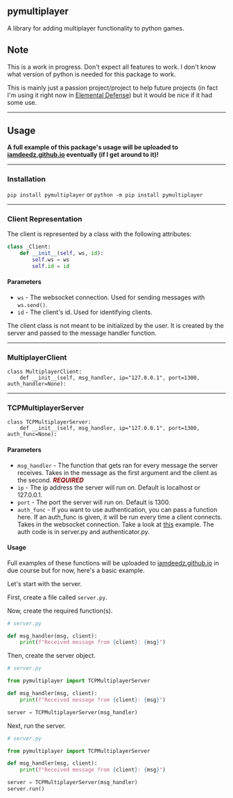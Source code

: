 ## pymultiplayer
A library for adding multiplayer functionality to python games.

## Note
This is a work in progress. Don't expect all features to work.
I don't know what version of python is needed for this package to work.

This is mainly just a passion project/project to help future projects (in fact I'm using it right now in [Elemental Defense](https://www.github.com/iamdeedz/elemental-defense/)) but it would be nice if it had some use.

---
## Usage

**A full example of this package's usage will be uploaded to [iamdeedz.github.io](https://iamdeedz.github.io) eventually (if I get around to it)!**

---

### Installation
`pip install pymultiplayer` or `python -m pip install pymultiplayer`

---

### Client Representation
The client is represented by a class with the following attributes:
```python
class _Client:
    def __init__(self, ws, id):
        self.ws = ws
        self.id = id
```

#### Parameters
- `ws` - The websocket connection. Used for sending messages with `ws.send()`.
- `id` - The client's id. Used for identifying clients.

The client class is not meant to be initialized by the user. It is created by the server and passed to the message handler function.

---

### MultiplayerClient
```
class MultiplayerClient:
    def __init__(self, msg_handler, ip="127.0.0.1", port=1300, auth_handler=None):
```

---

### TCPMultiplayerServer
```
class TCPMultiplayerServer:
    def __init__(self, msg_handler, ip="127.0.0.1", port=1300, auth_func=None):
```
#### Parameters
- `msg_handler` - The function that gets ran for every message the server receives. Takes in the message as the first argument and the client as the second. <span style="color:darkred">***REQUIRED***</span>
- `ip` - The ip address the server will run on. Default is localhost or 127.0.0.1.
- `port` - The port the server will run on. Default is 1300.
- `auth_func` - If you want to use authentication, you can pass a function here. If an auth_func is given, it will be run every time a client connects. Takes in the websocket connection. Take a look at [this](tests/echo+basic_auth) example. The auth code is in server.py and authenticator.py.

#### Usage
Full examples of these functions will be uploaded to [iamdeedz.github.io](https://iamdeedz.github.io) in due course but for now, here's a basic example.

Let's start with the server.

First, create a file called `server.py`.

Now, create the required function(s).

```python
# server.py

def msg_handler(msg, client):
    print(f"Received message from {client}: {msg}")
```

Then, create the server object.
```python
# server.py

from pymultiplayer import TCPMultiplayerServer

def msg_handler(msg, client):
    print(f"Received message from {client}: {msg}")

server = TCPMultiplayerServer(msg_handler)

```

Next, run the server.
```python
# server.py

from pymultiplayer import TCPMultiplayerServer

def msg_handler(msg, client):
    print(f"Received message from {client}: {msg}")

server = TCPMultiplayerServer(msg_handler)
server.run()
```
